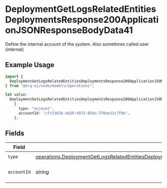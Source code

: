 # DeploymentGetLogsRelatedEntitiesDeploymentsResponse200ApplicationJSONResponseBodyData41

Define the internal account of the system. Also sometimes called user (internal)

## Example Usage

```typescript
import {
  DeploymentGetLogsRelatedEntitiesDeploymentsResponse200ApplicationJSONResponseBodyData41,
} from "@orq-ai/node/models/operations";

let value:
  DeploymentGetLogsRelatedEntitiesDeploymentsResponse200ApplicationJSONResponseBodyData41 =
    {
      type: "account",
      accountId: "cfc5363b-da20-4973-858a-7f0ae33c7f9e",
    };
```

## Fields

| Field                                                                                                                                                                                                                                        | Type                                                                                                                                                                                                                                         | Required                                                                                                                                                                                                                                     | Description                                                                                                                                                                                                                                  |
| -------------------------------------------------------------------------------------------------------------------------------------------------------------------------------------------------------------------------------------------- | -------------------------------------------------------------------------------------------------------------------------------------------------------------------------------------------------------------------------------------------- | -------------------------------------------------------------------------------------------------------------------------------------------------------------------------------------------------------------------------------------------- | -------------------------------------------------------------------------------------------------------------------------------------------------------------------------------------------------------------------------------------------- |
| `type`                                                                                                                                                                                                                                       | [operations.DeploymentGetLogsRelatedEntitiesDeploymentsResponse200ApplicationJSONResponseBodyData4Evals11Type](../../models/operations/deploymentgetlogsrelatedentitiesdeploymentsresponse200applicationjsonresponsebodydata4evals11type.md) | :heavy_check_mark:                                                                                                                                                                                                                           | N/A                                                                                                                                                                                                                                          |
| `accountId`                                                                                                                                                                                                                                  | *string*                                                                                                                                                                                                                                     | :heavy_check_mark:                                                                                                                                                                                                                           | The id of the resource                                                                                                                                                                                                                       |